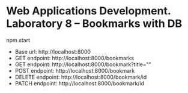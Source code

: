 <h1>Web Applications Development. Laboratory 8 – Bookmarks with DB</h1>
<div>
  <span>npm start</span><br>
  <ul>
    <li>Base url:      http://localhost:8000</li>
    <li>GET endpoint:  http://localhost:8000/bookmarks</li>
    <li>GET endpoint:  http://localhost:8000/bookmark?title=""</li>
    <li>POST endpoint: http://localhost:8000/bookmark</li>
    <li>DELETE endpoint: http://localhost:8000/bookmark/id</li>
    <li>PATCH endpoint: http://localhost:8000/bookmark/id</li>
  </ul>
</div>